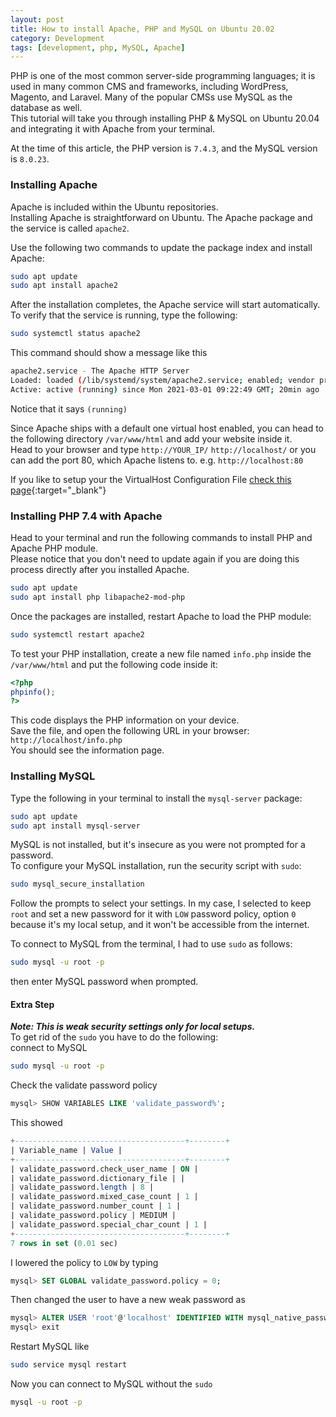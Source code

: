 ```yaml
---
layout: post
title: How to install Apache, PHP and MySQL on Ubuntu 20.02
category: Development
tags: [development, php, MySQL, Apache]
---
```


PHP is one of the most common server-side programming languages; it is used in many common CMS and frameworks, including WordPress, Magento, and Laravel. Many of the popular CMSs use MySQL as the database as well.  
This tutorial will take you through installing PHP & MySQL on Ubuntu 20.04 and integrating it with Apache from your terminal.  
  
At the time of this article, the PHP version is `7.4.3`, and the MySQL version is `8.0.23`.  
  
### Installing Apache  
Apache is included within the Ubuntu repositories.  
Installing Apache is straightforward on Ubuntu. The Apache package and the service is called `apache2`.  
  
Use the following two commands to update the package index and install Apache:  
```bash  
sudo apt update  
sudo apt install apache2  
```  
After the installation completes, the Apache service will start automatically.  
To verify that the service is running, type the following:  
```bash  
sudo systemctl status apache2  
```  
This command should show a message like this  
```bash  
apache2.service - The Apache HTTP Server  
Loaded: loaded (/lib/systemd/system/apache2.service; enabled; vendor preset: enabled)  
Active: active (running) since Mon 2021-03-01 09:22:49 GMT; 20min ago  
```  
Notice that it says `(running)`  
  
Since Apache ships with a default one virtual host enabled, you can head to the following directory `/var/www/html` and add your website inside it.  
Head to your browser and type `http://YOUR_IP/` `http://localhost/` or you can add the port 80, which Apache listens to. e.g. `http://localhost:80`  
  
If you like to setup your the VirtualHost Configuration File [check this page](https://ubuntu.com/tutorials/install-and-configure-apache#4-setting-up-the-virtualhost-configuration-file){:target="_blank"}  
  
### Installing PHP 7.4 with Apache  
Head to your terminal and run the following commands to install PHP and Apache PHP module.  
Please notice that you don't need to update again if you are doing this process directly after you installed Apache.  
```bash  
sudo apt update  
sudo apt install php libapache2-mod-php  
```  
Once the packages are installed, restart Apache to load the PHP module:  
```bash  
sudo systemctl restart apache2  
```  
To test your PHP installation, create a new file named `info.php` inside the `/var/www/html` and put the following code inside it:  
```php  
<?php  
phpinfo();  
?>  
```  
This code displays the PHP information on your device.  
Save the file, and open the following URL in your browser: `http://localhost/info.php`  
You should see the information page.  
  
### Installing MySQL  
Type the following in your terminal to install the `mysql-server` package:  
```bash  
sudo apt update  
sudo apt install mysql-server  
```  
MySQL is not installed, but it's insecure as you were not prompted for a password.  
To configure your MySQL installation, run the security script with `sudo`:  
```bash  
sudo mysql_secure_installation  
```  
Follow the prompts to select your settings. In my case, I selected to keep `root` and set a new password for it with `LOW` password policy, option `0` because it's my local setup, and it won't be accessible from the internet.  
  
To connect to MySQL from the terminal, I had to use `sudo` as follows:  
```bash  
sudo mysql -u root -p  
```  
then enter MySQL password when prompted.  
  
#### Extra Step  
***Note: This is weak security settings only for local setups.***  
To get rid of the `sudo` you have to do the following:  
connect to MySQL  
```bash  
sudo mysql -u root -p  
```  
Check the validate password policy  
```sql  
mysql> SHOW VARIABLES LIKE 'validate_password%';  
```  
This showed  
```sql  
+--------------------------------------+--------+  
| Variable_name | Value |  
+--------------------------------------+--------+  
| validate_password.check_user_name | ON |  
| validate_password.dictionary_file | |  
| validate_password.length | 8 |  
| validate_password.mixed_case_count | 1 |  
| validate_password.number_count | 1 |  
| validate_password.policy | MEDIUM |  
| validate_password.special_char_count | 1 |  
+--------------------------------------+--------+  
7 rows in set (0.01 sec)  
```  
  
I lowered the policy to `LOW` by typing  
```sql  
mysql> SET GLOBAL validate_password.policy = 0;  
```  
Then changed the user to have a new weak password as  
```sql  
mysql> ALTER USER 'root'@'localhost' IDENTIFIED WITH mysql_native_password BY 'NEW_PASSWORD_HERE';  
mysql> exit  
```  
Restart MySQL like  
```bash  
sudo service mysql restart  
```  
Now you can connect to MySQL without the `sudo`  
```bash  
mysql -u root -p  
```
